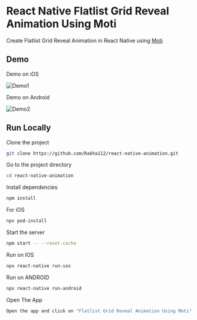 # React Native Flatlist Grid Reveal Animation Using Moti

Create Flatlist Grid Reveal Animation in React Native using [Moti](https://moti.fyi/)

## Demo

Demo on iOS

![Demo1](https://github.com/Rakha112/react-native-animation/blob/main/src/07-React-Native-Flatlist-Reveal-Animation/Demo1.gif)

Demo on Android

![Demo2](https://github.com/Rakha112/react-native-animation/blob/main/src/07-React-Native-Flatlist-Reveal-Animation/Demo2.gif)

## Run Locally

Clone the project

```bash
git clone https://github.com/Rakha112/react-native-animation.git
```

Go to the project directory

```bash
cd react-native-animation
```

Install dependencies

```bash
npm install
```

For iOS

```bash
npx pod-install
```

Start the server

```bash
npm start -- --reset-cache
```

Run on IOS

```bash
npx react-native run-ios
```

Run on ANDROID

```bash
npx react-native run-android
```

Open The App

```bash
Open the app and click on "Flatlist Grid Reveal Animation Using Moti"
```
